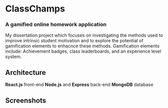 # ClassChamps
### A gamified online homework application

My dissertation project which focuses on investigating the methods used to improve intrinsic student motivation and to explore the potential of gamification elements to enhacnce these methods. Gamification elements include: Achievement badges, class leaderboards, and an experience level system. 

## Architecture
**React.js** front-end
**Node.js** and **Express** back-end
**MongoDB** database

## Screenshots
